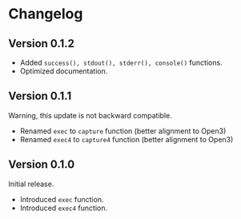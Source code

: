 # Changelog

## Version 0.1.2

- Added <code>success(), stdout(), stderr(), console()</code> functions.
- Optimized documentation. 

## Version 0.1.1

Warning, this update is not backward compatible.

- Renamed <code>exec</code> to <code>capture</code> function (better alignment to Open3)
- Renamed <code>exec4</code> to <code>capture4</code> function (better alignment to Open3)

## Version 0.1.0

Initial release.

- Introduced <code>exec</code> function.
- Introduced <code>exec4</code> function.
